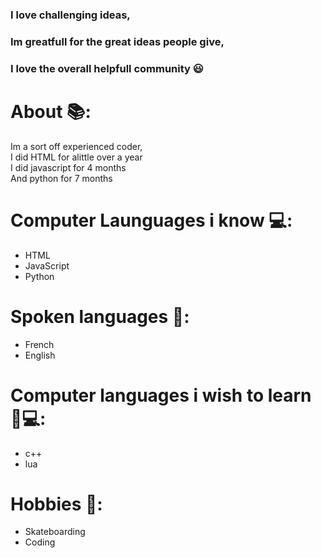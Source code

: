 ### I love challenging ideas,</br>
### Im greatfull for the great ideas people give,</br>
### I love the overall helpfull community 😃</br> 
# About 📚:
Im a sort off experienced coder,</br>
I did HTML for alittle over a year</br>
I did javascript for 4 months</br>
And python for 7 months</br>

# Computer Launguages i know 💻:
- HTML
- JavaScript
- Python

# Spoken languages 💬:
- French
- English

# Computer languages i wish to learn 💬💻:
- c++
- lua

# Hobbies 🧗‍:
- Skateboarding
- Coding
